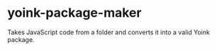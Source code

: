 # yoink-package-maker
Takes JavaScript code from a folder and converts it into a valid Yoink package.
